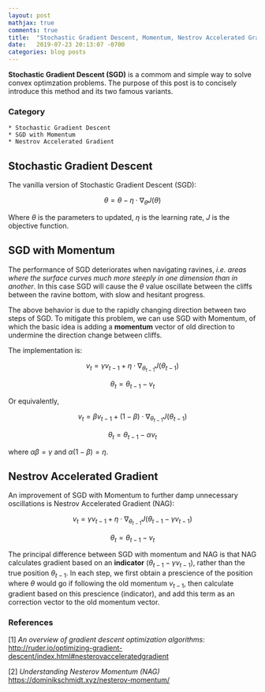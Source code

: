 ```yaml
---
layout: post
mathjax: true
comments: true
title:  "Stochastic Gradient Descent, Momentum, Nestrov Accelerated Gradient"
date:   2019-07-23 20:13:07 -0700
categories: blog posts
---
```


**Stochastic Gradient Descent (SGD)** is a commom and simple way to solve convex optimzation problems. The purpose of this post is to concisely introduce this method and its two famous variants.

### Category
```
* Stochastic Gradient Descent
* SGD with Momentum
* Nestrov Accelerated Gradient
```

## Stochastic Gradient Descent

The vanilla version of Stochastic Gradient Descent (SGD):

$$ \theta = \theta - \eta \cdot \nabla_{\theta} J(\theta) $$

Where $\theta$ is the parameters to updated, $\eta$ is the learning rate, $J$ is the objective function.

## SGD with Momentum

The performance of SGD deteriorates when navigating ravines, *i.e. areas where the surface curves much more steeply in one dimension than in another*. In this case SGD will cause the $\theta$ value oscillate between the cliffs between the ravine bottom, with slow and hesitant progress.

The above behavior is due to the rapidly changing direction between two steps of SGD. To mitigate this problem, we can use SGD with Momentum, of which the basic idea is adding a **momentum** vector of old direction to undermine the direction change between cliffs.

The implementation is:

$$ v_{t} = \gamma v_{t-1} + \eta \cdot \nabla_{\theta_{t-1}} J(\theta_{t-1})$$

$$ \theta_t = \theta_{t-1} - v_{t}$$

Or equivalently,

$$ v_{t} = \beta v_{t-1} + (1 - \beta) \cdot \nabla_{\theta_{t-1}} J(\theta_{t-1})$$

$$ \theta_t = \theta_{t-1} - \alpha v_{t}$$

where $\alpha \beta = \gamma$ and $\alpha (1-\beta) = \eta$.

## Nestrov Accelerated Gradient

An improvement of SGD with Momentum to further damp unnecessary oscillations is Nestrov Accelerated Gradient (NAG):

$$ v_{t} = \gamma v_{t-1} + \eta \cdot \nabla_{\theta_{t-1}} J(\theta_{t-1} - \gamma v_{t-1})$$

$$ \theta_t = \theta_{t-1} - v_{t}$$

The principal difference between SGD with momentum and NAG is that NAG calculates gradient based on an **indicator** ($\theta_{t-1} - \gamma v_{t-1}$), rather than the true position $\theta_{t-1}$. In each step, we first obtain a prescience of the position where $\theta$ would go if following the old momentum $v_{t-1}$, then calculate gradient based on this prescience (indicator), and add this term as an correction vector to the old momentum vector.

### References

[1] *An overview of gradient descent optimization algorithms*: http://ruder.io/optimizing-gradient-descent/index.html#nesterovacceleratedgradient

[2] *Understanding Nesterov Momentum (NAG)* https://dominikschmidt.xyz/nesterov-momentum/

